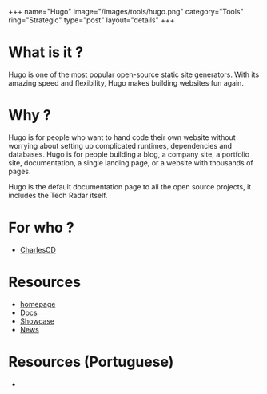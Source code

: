 +++
name="Hugo"
image="/images/tools/hugo.png"
category="Tools"
ring="Strategic"
type="post"
layout="details"
+++

# What is it ?
Hugo is one of the most popular open-source static site generators. With its amazing speed and flexibility, Hugo makes building websites fun again.

# Why ?

Hugo is for people who want to hand code their own website without worrying about setting up complicated runtimes, dependencies and databases. Hugo is for people building a blog, a company site, a portfolio site, documentation, a single landing page, or a website with thousands of pages.

Hugo is the default documentation page to all the open source projects, it includes the Tech Radar itself.


# For who ?
* [CharlesCD](https://charlescd.io/)

# Resources
* [homepage](https://gohugo.io/)
* [Docs](https://gohugo.io/documentation/)
* [Showcase](https://gohugo.io/showcase/)
* [News](https://gohugo.io/news/)

# Resources (Portuguese)
* 
